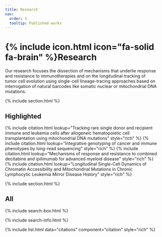 ```yaml
---
title: Research
nav:
  order: 1
  tooltip: Published works
---
```


# {% include icon.html icon="fa-solid fa-brain" %}Research

Our research focuses the dissection of mechanisms that underlie response and resistance to 
immunotherapies and on the longitudinal tracking of tumor cell evolution using single-cell
lineage-tracing approaches based on interrogation of natural barcodes like somatic nuclear 
or mitochondrial DNA mutations. 

{% include section.html %}

## Highlighted

{% include citation.html lookup="Tracking rare single donor and recipient immune and leukemia cells after allogeneic hematopoietic cell transplantation using mitochondrial DNA mutations" style="rich" %}
{% include citation.html lookup="Integrative genotyping of cancer and immune phenotypes by long-read sequencing" style="rich" %}
{% include citation.html lookup="Mechanisms of response and resistance to combined decitabine and ipilimumab for advanced myeloid disease" style="rich" %}
{% include citation.html lookup="Longitudinal Single-Cell Dynamics of Chromatin Accessibility and Mitochondrial Mutations in Chronic Lymphocytic Leukemia Mirror Disease History" style="rich" %}

{% include section.html %}

## All

{% include search-box.html %}

{% include search-info.html %}

{% include list.html data="citations" component="citation" style="rich" %}
